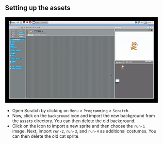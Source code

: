 ## Setting up the assets

![ui](images/ui.gif)

- Open Scratch by clicking on `Menu` > `Programming` > `Scratch`.
- Now, click on the `background` icon and import the new background from the `assets` directory. You can then delete the old background.
- Click on the icon to import a new sprite and then choose the `run-1` image. Next, import `run-2`, `run-3`, and `run-4` as additional costumes. You can then delete the old cat sprite.